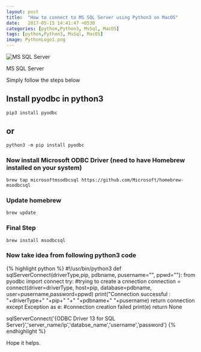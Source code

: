 ```yaml
---
layout: post
title:  "How to connect to MS SQL Server using Python3 on MacOS"
date:   2017-05-15 14:41:47 +0530
categories: [python,Python3, MsSql, MacOS]
tags: [python,Python3, MsSql, MacOS]
image: PythonLogo1.png
---
```

![MS SQL Server](https://4.bp.blogspot.com/-2N5U9axXi1Q/WRmNtf7o2hI/AAAAAAAAEtA/tQkxn-oOJ-gnmNSmjOBWnE56hvYOfKCnwCLcB/s640/mssql.png)

MS SQL Server

Simply follow the steps below
## Install pyodbc in python3
```
pip3 install pyodbc
```
## or
```
python3 -m pip install pyodbc
```
### Now install Microsoft ODBC Driver (need to have Homebrew installed on your system)
```
brew tap microsoftmsodbcsql https://github.com/Microsoft/homebrew-msodbcsql
```
### Update homebrew
```
brew update
```
### Final Step
```
brew install msodbcsql
```
### Now take idea from following python3 code

{% highlight python %}
#!/usr/bin/python3
def sqlServerConnect(driverType,pip, pdbname, pusername="", ppwd=""):
    from pyodbc import connect
    try:
        #trying to create a cnnection
        connection = connect(driver=driverType, host=pip, database=pdbname, user=pusername,password=ppwd)
        print("Connection successful : "+driverType+" "+pip+" "+" "+pdbname+" "+pusername)
        return connection
    except Exception as e:
        #connection creation failed
        print(e)
        return None

sqlServerConnect('{ODBC Driver 13 for SQL Server}','server_name/ip','databse_name','username','password')
{% endhighlight %}

Hope it helps.
